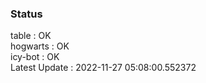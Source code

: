 ### Status


table : OK  
hogwarts : OK  
icy-bot : OK  
Latest Update : 2022-11-27 05:08:00.552372
